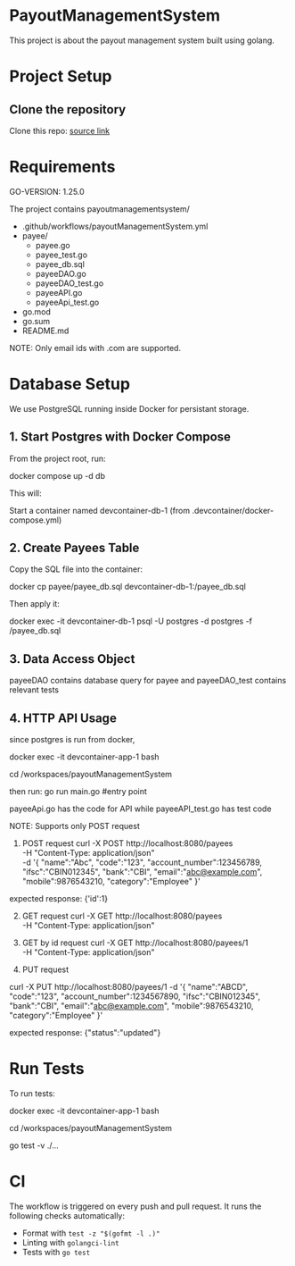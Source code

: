 # PayoutManagementSystem

This project is about the payout management system built using golang.

# Project Setup

## Clone the repository

Clone this repo: <a href = "https://github.com/Swarathmica-infraspec/payout-management-system"> source link  </a>

# Requirements

GO-VERSION: 1.25.0

The project contains payoutmanagementsystem/ <br>
- .github/workflows/payoutManagementSystem.yml <br>
- payee/
  - payee.go <br>
  - payee_test.go <br>
  - payee_db.sql <br>
  - payeeDAO.go <br>
  - payeeDAO_test.go <br>
  - payeeAPI.go <br>
  - payeeApi_test.go <br>
- go.mod <br>
- go.sum <br>
- README.md <br>

NOTE: Only email ids with .com are supported.


# Database Setup

We use PostgreSQL running inside Docker for persistant storage.

## 1. Start Postgres with Docker Compose

From the project root, run:

docker compose up -d db


This will:

Start a container named devcontainer-db-1 (from .devcontainer/docker-compose.yml)


## 2. Create Payees Table

Copy the SQL file into the container:

docker cp payee/payee_db.sql devcontainer-db-1:/payee_db.sql


Then apply it:

docker exec -it devcontainer-db-1 psql -U postgres -d postgres -f /payee_db.sql


## 3. Data Access Object

payeeDAO contains database query for payee and payeeDAO_test contains relevant tests

## 4. HTTP API Usage

since postgres is run from docker, 

docker exec -it devcontainer-app-1 bash

cd /workspaces/payoutManagementSystem

then run: go run main.go #entry point

payeeApi.go has the code for API while payeeAPI_test.go has test code

NOTE: Supports only POST request

1. POST request 
curl -X POST http://localhost:8080/payees \
  -H "Content-Type: application/json" \
  -d '{
    "name":"Abc",
    "code":"123",
    "account_number":123456789,
    "ifsc":"CBIN012345",
    "bank":"CBI",
    "email":"abc@example.com",
    "mobile":9876543210,
    "category":"Employee"
  }'

expected response: {'id':1}

2. GET request
curl -X GET http://localhost:8080/payees \
  -H "Content-Type: application/json"

3. GET by id request
curl -X GET http://localhost:8080/payees/1 \
  -H "Content-Type: application/json"

4. PUT request

<!-- SUPPOSE THE ROW GIVEN IN POST IS PRESENT IN DB -->
curl -X PUT http://localhost:8080/payees/1
  -d '{
    "name":"ABCD",
    "code":"123",
    "account_number":1234567890,
    "ifsc":"CBIN012345",
    "bank":"CBI",
    "email":"abc@example.com",
    "mobile":9876543210,
    "category":"Employee"
  }'

  expected response: {"status":"updated"}

# Run Tests
To run tests:

docker exec -it devcontainer-app-1 bash

cd /workspaces/payoutManagementSystem

go test -v ./...


# CI

The workflow is triggered on every push and pull request.
It runs the following checks automatically:
- Format with `test -z "$(gofmt -l .)"`
- Linting with `golangci-lint`
- Tests with `go test`
